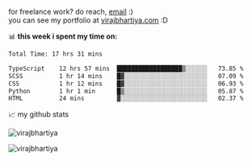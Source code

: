 for freelance work? do reach, [email](mailto:vlbhartiya@gmail.com) :)<br/>
you can see my portfolio at [virajbhartiya.com](https://virajbhartiya.com) :D

📊 **this week i spent my time on:**

<!--START_SECTION:waka-->

```txt
Total Time: 17 hrs 31 mins

TypeScript    12 hrs 57 mins  ██████████████████▒░░░░░░   73.85 %
SCSS          1 hr 14 mins    █▓░░░░░░░░░░░░░░░░░░░░░░░   07.09 %
CSS           1 hr 12 mins    █▓░░░░░░░░░░░░░░░░░░░░░░░   06.93 %
Python        1 hr 1 min      █▒░░░░░░░░░░░░░░░░░░░░░░░   05.87 %
HTML          24 mins         ▓░░░░░░░░░░░░░░░░░░░░░░░░   02.37 %
```

<!--END_SECTION:waka-->

📈 my github stats
<p align="left"> <img src="https://github-readme-streak-stats.herokuapp.com/?user=virajbhartiya&theme=tokyonight&hide_border=true" alt="virajbhartiya" /> </p>
<p align="left"> <img src="https://komarev.com/ghpvc/?username=virajbhartiya&color=blue" alt="virajbhartiya" /> </p>
